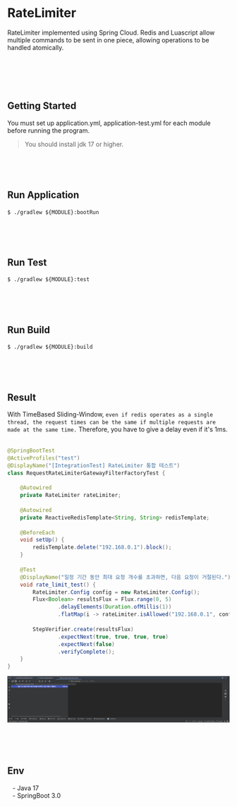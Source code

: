 # RateLimiter

RateLimiter implemented using Spring Cloud. Redis and Luascript allow multiple commands to be sent in one piece,
allowing operations to be handled atomically.

<br/><br/><br/><br/>

## Getting Started

You must set up application.yml, application-test.yml for each module before running the program.

> You should install jdk 17 or higher. <br/>

<br/><br/><br/>

## Run Application

````text
$ ./gradlew ${MODULE}:bootRun
````

<br/><br/><br/>

## Run Test

````text
$ ./gradlew ${MODULE}:test
````

<br/><br/><br/>

## Run Build

````text
$ ./gradlew ${MODULE}:build
````

<br/><br/><br/>

## Result

With TimeBased Sliding-Window, `even if redis operates as a single thread, the request times can be the same if multiple
requests are made at the same time.` Therefore, you have to give a delay even if it's 1ms.

```java

@SpringBootTest
@ActiveProfiles("test")
@DisplayName("[IntegrationTest] RateLimiter 통합 테스트")
class RequestRateLimiterGatewayFilterFactoryTest {

    @Autowired
    private RateLimiter rateLimiter;

    @Autowired
    private ReactiveRedisTemplate<String, String> redisTemplate;

    @BeforeEach
    void setUp() {
        redisTemplate.delete("192.168.0.1").block();
    }

    @Test
    @DisplayName("일정 기간 동안 최대 요청 개수를 초과하면, 다음 요청이 거절된다.")
    void rate_limit_test() {
        RateLimiter.Config config = new RateLimiter.Config();
        Flux<Boolean> resultsFlux = Flux.range(0, 5)
                .delayElements(Duration.ofMillis(1))
                .flatMap(i -> rateLimiter.isAllowed("192.168.0.1", config), 1);

        StepVerifier.create(resultsFlux)
                .expectNext(true, true, true, true)
                .expectNext(false)
                .verifyComplete();
    }
}
```

![image](resources/images/result.png)

<br/><br/><br/>

## Env

&nbsp;&nbsp; - Java 17 <br/>
&nbsp;&nbsp; - SpringBoot 3.0 <br/>

